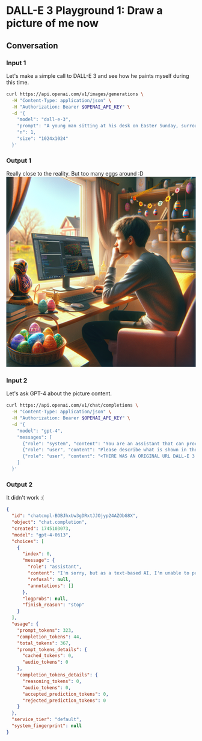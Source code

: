 # DALL-E 3 Playground 1: Draw a picture of me now

## Conversation
### Input 1
Let's make a simple call to DALL-E 3 and see how he paints myself during this time.
```bash
curl https://api.openai.com/v1/images/generations \
  -H "Content-Type: application/json" \
  -H "Authorization: Bearer $OPENAI_API_KEY" \
  -d '{
    "model": "dall-e-3",
    "prompt": "A young man sitting at his desk on Easter Sunday, surrounded by colorful Easter decorations and traditional Ukrainian pysanky (painted eggs), deeply focused on his computer screen, experimenting with artificial intelligence models on the OpenAI platform. Outside the window it’s sunny and festive, but he stays inside, learning with curiosity and excitement. Cozy room, soft natural light, digital art style.",
    "n": 1,
    "size": "1024x1024"
  }'

```

### Output 1
Really close to the reality. But too many eggs around :D
![dall-e-3-generated-image](/dall-e-3-playground-1-output.png)

### Input 2
Let's ask GPT-4 about the picture content.
```bash
curl https://api.openai.com/v1/chat/completions \
  -H "Content-Type: application/json" \
  -H "Authorization: Bearer $OPENAI_API_KEY" \
  -d '{
    "model": "gpt-4",
    "messages": [
      {"role": "system", "content": "You are an assistant that can process and analyze both text and images."},
      {"role": "user", "content": "Please describe what is shown in the image."},
      {"role": "user", "content": "<THERE WAS AN ORIGINAL URL DALL-E 3 SENT ME>"}
    ]
  }'
```

### Output 2
It didn't work :(
```JSON
{
  "id": "chatcmpl-BOBJhxUw3gDRxtJJOjyp24AZObG8X",
  "object": "chat.completion",
  "created": 1745103073,
  "model": "gpt-4-0613",
  "choices": [
    {
      "index": 0,
      "message": {
        "role": "assistant",
        "content": "I'm sorry, but as a text-based AI, I'm unable to process an image or URL directly. Please describe the image to me, and I'd be happy to assist further based on the information provided.",
        "refusal": null,
        "annotations": []
      },
      "logprobs": null,
      "finish_reason": "stop"
    }
  ],
  "usage": {
    "prompt_tokens": 323,
    "completion_tokens": 44,
    "total_tokens": 367,
    "prompt_tokens_details": {
      "cached_tokens": 0,
      "audio_tokens": 0
    },
    "completion_tokens_details": {
      "reasoning_tokens": 0,
      "audio_tokens": 0,
      "accepted_prediction_tokens": 0,
      "rejected_prediction_tokens": 0
    }
  },
  "service_tier": "default",
  "system_fingerprint": null
}
```